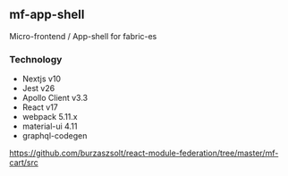 ## mf-app-shell

Micro-frontend / App-shell for fabric-es

### Technology
- Nextjs v10
- Jest v26
- Apollo Client v3.3
- React v17
- webpack 5.11.x
- material-ui 4.11
- graphql-codegen

https://github.com/burzaszsolt/react-module-federation/tree/master/mf-cart/src

